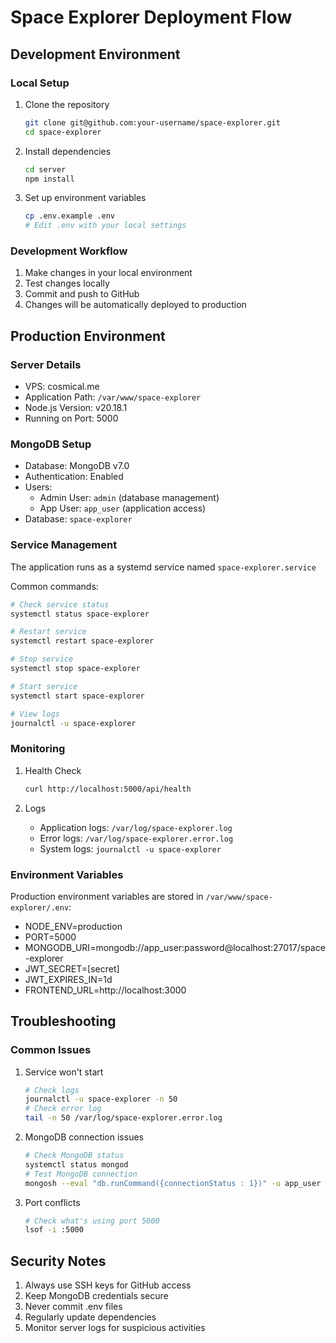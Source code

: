 # Space Explorer Deployment Flow

## Development Environment

### Local Setup
1. Clone the repository
   ```bash
   git clone git@github.com:your-username/space-explorer.git
   cd space-explorer
   ```

2. Install dependencies
   ```bash
   cd server
   npm install
   ```

3. Set up environment variables
   ```bash
   cp .env.example .env
   # Edit .env with your local settings
   ```

### Development Workflow
1. Make changes in your local environment
2. Test changes locally
3. Commit and push to GitHub
4. Changes will be automatically deployed to production

## Production Environment

### Server Details
- VPS: cosmical.me
- Application Path: `/var/www/space-explorer`
- Node.js Version: v20.18.1
- Running on Port: 5000

### MongoDB Setup
- Database: MongoDB v7.0
- Authentication: Enabled
- Users:
  - Admin User: `admin` (database management)
  - App User: `app_user` (application access)
- Database: `space-explorer`

### Service Management
The application runs as a systemd service named `space-explorer.service`

Common commands:
```bash
# Check service status
systemctl status space-explorer

# Restart service
systemctl restart space-explorer

# Stop service
systemctl stop space-explorer

# Start service
systemctl start space-explorer

# View logs
journalctl -u space-explorer
```

### Monitoring
1. Health Check
   ```bash
   curl http://localhost:5000/api/health
   ```

2. Logs
   - Application logs: `/var/log/space-explorer.log`
   - Error logs: `/var/log/space-explorer.error.log`
   - System logs: `journalctl -u space-explorer`

### Environment Variables
Production environment variables are stored in `/var/www/space-explorer/.env`:
- NODE_ENV=production
- PORT=5000
- MONGODB_URI=mongodb://app_user:password@localhost:27017/space-explorer
- JWT_SECRET=[secret]
- JWT_EXPIRES_IN=1d
- FRONTEND_URL=http://localhost:3000

## Troubleshooting

### Common Issues

1. Service won't start
   ```bash
   # Check logs
   journalctl -u space-explorer -n 50
   # Check error log
   tail -n 50 /var/log/space-explorer.error.log
   ```

2. MongoDB connection issues
   ```bash
   # Check MongoDB status
   systemctl status mongod
   # Test MongoDB connection
   mongosh --eval "db.runCommand({connectionStatus : 1})" -u app_user -p 'password' --authenticationDatabase admin
   ```

3. Port conflicts
   ```bash
   # Check what's using port 5000
   lsof -i :5000
   ```

## Security Notes

1. Always use SSH keys for GitHub access
2. Keep MongoDB credentials secure
3. Never commit .env files
4. Regularly update dependencies
5. Monitor server logs for suspicious activities

